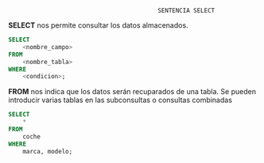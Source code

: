                                               SENTENCIA SELECT
                                              
**SELECT** nos permite consultar los datos almacenados.

```SQL
SELECT
    <nombre_campo> 
FROM
    <nombre_tabla>
WHERE 
    <condicion>;
```

**FROM** nos indica que los datos serán recuparados de una tabla. Se pueden introducir varias tablas en las subconsultas o consultas combinadas


```SQL
SELECT
    *
FROM
    coche
WHERE 
    marca, modelo;
```
 
